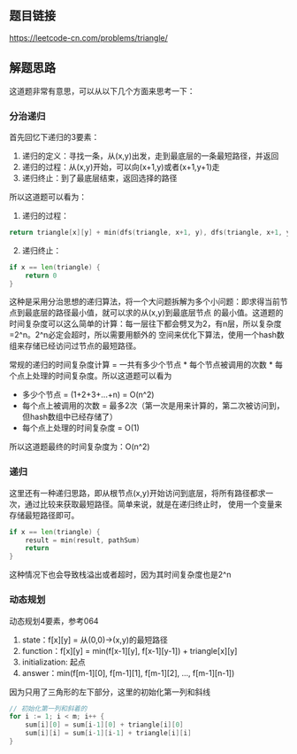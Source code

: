 ## 题目链接
https://leetcode-cn.com/problems/triangle/

## 解题思路
这道题非常有意思，可以从以下几个方面来思考一下：

### 分治递归
首先回忆下递归的3要素：
1. 递归的定义：寻找一条，从(x,y)出发，走到最底层的一条最短路径，并返回
2. 递归的过程：从(x,y)开始，可以向(x+1,y)或者(x+1,y+1)走
3. 递归终止：到了最底层结束，返回选择的路径

所以这道题可以看为：
1. 递归的过程：
```go
return triangle[x][y] + min(dfs(triangle, x+1, y), dfs(triangle, x+1, y+1))
```
2. 递归终止：
```go
if x == len(triangle) {
    return 0
}
```

这种是采用分治思想的递归算法，将一个大问题拆解为多个小问题：即求得当前节点到最底层的路径最小值，就可以求的从(x,y)到最底层节点
的最小值。这道题的时间复杂度可以这么简单的计算：每一层往下都会劈叉为2，有n层，所以复杂度=2^n。2^n必定会超时，所以需要用额外的
空间来优化下算法，使用一个hash数组来存储已经访问过节点的最短路径。

常规的递归的时间复杂度计算 = 一共有多少个节点 * 每个节点被调用的次数 * 每个点上处理的时间复杂度。所以这道题可以看为
- 多少个节点 = (1+2+3+...+n) = O(n^2)
- 每个点上被调用的次数 = 最多2次（第一次是用来计算的，第二次被访问到，但hash数组中已经存储了）
- 每个点上处理的时间复杂度 = O(1)

所以这道题最终的时间复杂度为：O(n^2)

### 递归
这里还有一种递归思路，即从根节点(x,y)开始访问到底层，将所有路径都求一次，通过比较来获取最短路径。简单来说，就是在递归终止时，
使用一个变量来存储最短路径即可。
```go
if x == len(triangle) {
    result = min(result, pathSum)
    return
}
```

这种情况下也会导致栈溢出或者超时，因为其时间复杂度也是2^n

### 动态规划
动态规划4要素，参考064
1. state：f[x][y] = 从(0,0)->(x,y)的最短路径
2. function：f[x][y] = min(f[x-1][y], f[x-1][y-1]) + triangle[x][y]
3. initialization: 起点
4. answer：min(f[m-1][0], f[m-1][1], f[m-1][2], ..., f[m-1][n-1])

因为只用了三角形的左下部分，这里的初始化第一列和斜线
```go
// 初始化第一列和斜着的
for i := 1; i < m; i++ {
    sum[i][0] = sum[i-1][0] + triangle[i][0]
    sum[i][i] = sum[i-1][i-1] + triangle[i][i]
}
```

